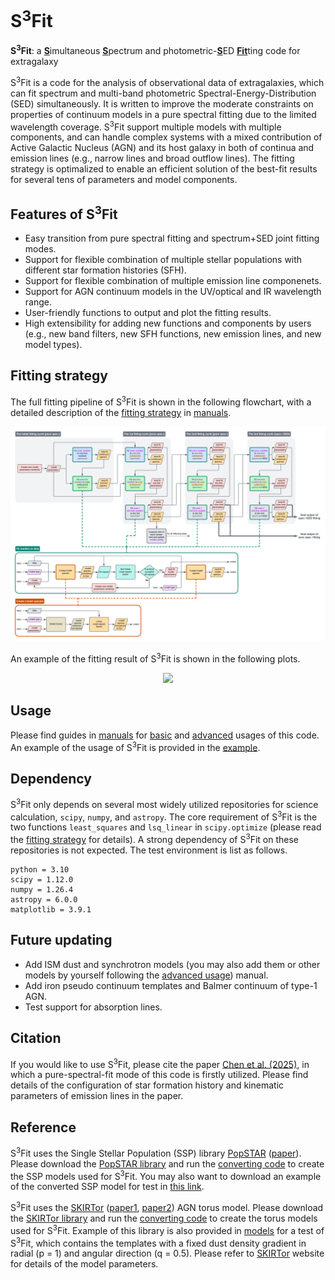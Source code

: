 # S<sup>3</sup>Fit
**S<sup>3</sup>Fit**: a <ins>**S**</ins>imultaneous <ins>**S**</ins>pectrum and photometric-<ins>**S**</ins>ED <ins>**Fit**</ins>ting code for extragalaxy

S<sup>3</sup>Fit is a code for the analysis of observational data of extragalaxies, which can fit spectrum and multi-band photometric Spectral-Energy-Distribution (SED) simultaneously. It is written to improve the moderate constraints on properties of continuum models in a pure spectral fitting due to the limited wavelength coverage. 
S<sup>3</sup>Fit support multiple models with multiple components, 
and can handle complex systems with a mixed contribution of Active Galactic Nucleus (AGN) and its host galaxy
in both of continua and emission lines (e.g., narrow lines and broad outflow lines). 
The fitting strategy is optimalized to enable an efficient solution of 
the best-fit results for several tens of parameters and model components. 

## Features of S<sup>3</sup>Fit
- Easy transition from pure spectral fitting and spectrum+SED joint fitting modes. 
- Support for flexible combination of multiple stellar populations with different star formation histories (SFH). 
- Support for flexible combination of multiple emission line componenets.
- Support for AGN continuum models in the UV/optical and IR wavelength range. 
- User-friendly functions to output and plot the fitting results. 
- High extensibility for adding new functions and components by users (e.g., new band filters, new SFH functions, new emission lines, and new model types). 

## Fitting strategy
The full fitting pipeline of S<sup>3</sup>Fit is shown in the following flowchart, 
with a detailed description of the [fitting strategy](manuals/fitting_strategy.md) in [manuals](manuals/). 
<p align="center"> <img src="/manuals/Flowcharts.png" width="1200">

An example of the fitting result of S<sup>3</sup>Fit is shown in the following plots. 
<p align="center"> <img src="https://github.com/user-attachments/assets/683f5837-d364-4a53-8113-a05d56f9ef5b" width="600">

## Usage
Please find guides in [manuals](manuals/) for [basic](manuals/basic_usage.md) and [advanced](manuals/advanced_usage.md) usages of this code. 
An example of the usage of S<sup>3</sup>Fit is provided in the [example](example/example.ipynb). 

## Dependency

S<sup>3</sup>Fit only depends on several most widely utilized repositories for science calculation, `scipy`, `numpy`, and `astropy`. 
The core requirement of S<sup>3</sup>Fit is the two functions `least_squares` and `lsq_linear` in `scipy.optimize`
(please read the [fitting strategy](manuals/fitting_strategy.md) for details). 
A strong dependency of S<sup>3</sup>Fit on these repositories is not expected. 
The test environment is list as follows. 
```
python = 3.10
scipy = 1.12.0
numpy = 1.26.4
astropy = 6.0.0
matplotlib = 3.9.1
```

## Future updating
- Add ISM dust and synchrotron models (you may also add them or other models by yourself following the [advanced usage](manuals/advanced_usage.md)) manual.
- Add iron pseudo continuum templates and Balmer continuum of type-1 AGN.
- Test support for absorption lines. 

## Citation
If you would like to use S<sup>3</sup>Fit, please cite the paper [Chen et al. (2025)][1], in which a pure-spectral-fit mode of this code is firstly utilized. 
Please find details of the configuration of star formation history and kinematic parameters of emission lines in the paper. 

## Reference
S<sup>3</sup>Fit uses the Single Stellar Population (SSP) library [PopSTAR][2] ([paper][3]). 
Please download the [PopSTAR library][2] and run the [converting code](models/convert_popstar_ssp.py) 
to create the SSP models used for S<sup>3</sup>Fit. 
You may also want to download an example of the converted SSP model for test in [this link][7].

S<sup>3</sup>Fit uses the [SKIRTor][4] ([paper1][5], [paper2][6]) AGN torus model. 
Please download the [SKIRTor library][4] and run the [converting code](models/convert_skirtor_torus.py) 
to create the torus models used for S<sup>3</sup>Fit. 
Example of this library is also provided in [models](models/) for a test of S<sup>3</sup>Fit, 
which contains the templates with a fixed dust density gradient in radial (p = 1) and angular direction (q = 0.5). 
Please refer to [SKIRTor][4] website for details of the model parameters. 

[1]: <https://iopscience.iop.org/article/10.3847/1538-4357/ad93ab>
[2]: <https://www.fractal-es.com/PopStar/>
[3]: <https://academic.oup.com/mnras/article/506/4/4781/6319511>
[4]: https://sites.google.com/site/skirtorus/sed-library?authuser=0
[5]: http://adsabs.harvard.edu/abs/2012MNRAS.420.2756S
[6]: http://adsabs.harvard.edu/abs/2016MNRAS.458.2288S
[7]: https://drive.google.com/file/d/1JwdBOnl6APwFmadIX8BYLcLyFNZvnuYg/view?usp=share_link


